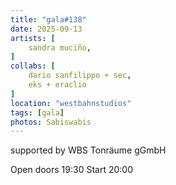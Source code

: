 ```yaml
---
title: "gala#138"
date: 2025-09-13
artists: [
	sandra muciño,
]
collabs: [
	dario sanfilippo + sec,
	eks + eraclio
]
location: "westbahnstudios"
tags: [gala]
photos: Sabiswabis
---
```

supported by WBS Tonräume gGmbH

Open doors 19:30
Start 20:00
